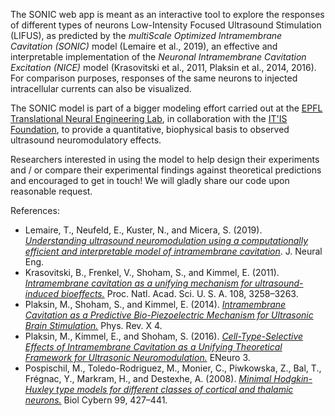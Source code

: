 The SONIC web app is meant as an interactive tool to explore the responses of different types of neurons Low-Intensity Focused Ultrasound Stimulation (LIFUS), as predicted by the *multiScale Optimized Intramembrane Cavitation (SONIC)* model (Lemaire et al., 2019), an effective and interpretable implementation of the *Neuronal Intramembrane Cavitation Excitation (NICE)* model (Krasovitski et al., 2011, Plaksin et al., 2014, 2016). For comparison purposes, responses of the same neurons to injected intracellular currents can also be visualized.

The SONIC model is part of a bigger modeling effort carried out at the [EPFL Translational Neural Engineering Lab](https://tne.epfl.ch), in collaboration with the [IT'IS Foundation](https://www.itis.ethz.ch), to provide a quantitative, biophysical basis to observed ultrasound neuromodulatory effects.

Researchers interested in using the model to help design their experiments and / or compare their experimental findings against theoretical predictions and encouraged to get in touch! We will gladly share our code upon reasonable request.

References:
- Lemaire, T., Neufeld, E., Kuster, N., and Micera, S. (2019). *[Understanding ultrasound neuromodulation using a computationally efficient and interpretable model of intramembrane cavitation](https://iopscience.iop.org/article/10.1088/1741-2552/ab1685)*. J. Neural Eng.
- Krasovitski, B., Frenkel, V., Shoham, S., and Kimmel, E. (2011). *[Intramembrane cavitation as a unifying mechanism for ultrasound-induced bioeffects.](https://www.pnas.org/content/108/8/3258)* Proc. Natl. Acad. Sci. U. S. A. 108, 3258–3263.
- Plaksin, M., Shoham, S., and Kimmel, E. (2014). *[Intramembrane Cavitation as a Predictive Bio-Piezoelectric Mechanism for Ultrasonic Brain Stimulation.](https://journals.aps.org/prx/abstract/10.1103/PhysRevX.4.011004)* Phys. Rev. X 4.
- Plaksin, M., Kimmel, E., and Shoham, S. (2016). *[Cell-Type-Selective Effects of Intramembrane Cavitation as a Unifying Theoretical Framework for Ultrasonic Neuromodulation.](https://www.eneuro.org/content/3/3/ENEURO.0136-15.2016)* ENeuro 3.
- Pospischil, M., Toledo-Rodriguez, M., Monier, C., Piwkowska, Z., Bal, T., Fr&eacute;gnac, Y., Markram, H., and Destexhe, A. (2008). *[Minimal Hodgkin-Huxley type models for different classes of cortical and thalamic neurons.](https://link.springer.com/article/10.1007/s00422-008-0263-8)* Biol Cybern 99, 427–441.